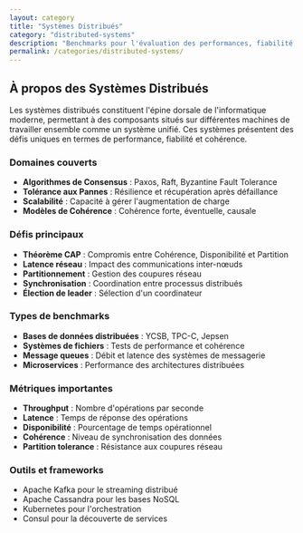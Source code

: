 ```yaml
---
layout: category
title: "Systèmes Distribués"
category: "distributed-systems"
description: "Benchmarks pour l'évaluation des performances, fiabilité et cohérence des systèmes distribués"
permalink: /categories/distributed-systems/
---
```


## À propos des Systèmes Distribués

Les systèmes distribués constituent l'épine dorsale de l'informatique moderne, permettant à des composants situés sur différentes machines de travailler ensemble comme un système unifié. Ces systèmes présentent des défis uniques en termes de performance, fiabilité et cohérence.

### Domaines couverts

- **Algorithmes de Consensus** : Paxos, Raft, Byzantine Fault Tolerance
- **Tolérance aux Pannes** : Résilience et récupération après défaillance
- **Scalabilité** : Capacité à gérer l'augmentation de charge
- **Modèles de Cohérence** : Cohérence forte, éventuelle, causale

### Défis principaux

- **Théorème CAP** : Compromis entre Cohérence, Disponibilité et Partition
- **Latence réseau** : Impact des communications inter-nœuds
- **Partitionnement** : Gestion des coupures réseau
- **Synchronisation** : Coordination entre processus distribués
- **Élection de leader** : Sélection d'un coordinateur

### Types de benchmarks

- **Bases de données distribuées** : YCSB, TPC-C, Jepsen
- **Systèmes de fichiers** : Tests de performance et cohérence
- **Message queues** : Débit et latence des systèmes de messagerie
- **Microservices** : Performance des architectures distribuées

### Métriques importantes

- **Throughput** : Nombre d'opérations par seconde
- **Latence** : Temps de réponse des opérations
- **Disponibilité** : Pourcentage de temps opérationnel
- **Cohérence** : Niveau de synchronisation des données
- **Partition tolerance** : Résistance aux coupures réseau

### Outils et frameworks

- Apache Kafka pour le streaming distribué
- Apache Cassandra pour les bases NoSQL
- Kubernetes pour l'orchestration
- Consul pour la découverte de services
